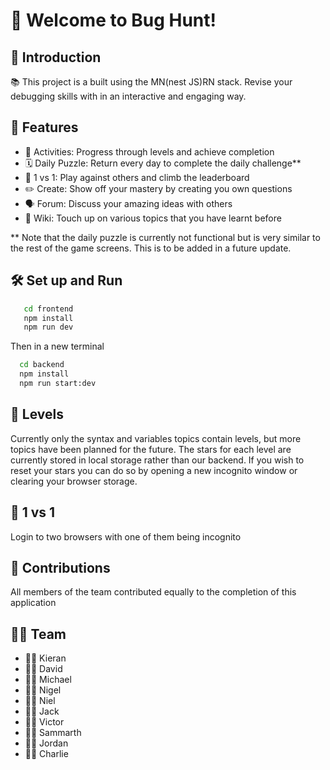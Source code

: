 # 👋 Welcome to Bug Hunt!

## 🚀 Introduction

📚 This project is a built using the MN(nest JS)RN stack. Revise your debugging skills with in an interactive and engaging way.

## 🎉 Features

- 🧩 Activities: Progress through levels and achieve completion
- 🗓️ Daily Puzzle: Return every day to complete the daily challenge**
- 🥊 1 vs 1: Play against others and climb the leaderboard
- ✏️ Create: Show off your mastery by creating you own questions
- 🗣️ Forum: Discuss your amazing ideas with others
- 📓 Wiki: Touch up on various topics that you have learnt before

** Note that the daily puzzle is currently not functional but is very similar to the rest of the game screens. This is to be added in a future update. 

## 🛠 Set up and Run

```bash
   cd frontend
   npm install
   npm run dev
```

Then in a new terminal

```bash
  cd backend
  npm install
  npm run start:dev
```

## 🚀 Levels

Currently only the syntax and variables topics contain levels, but more topics have been planned for the future. 
The stars for each level are currently stored in local storage rather than our backend. If you wish to reset your stars you 
can do so by opening a new incognito window or clearing your browser storage. 

## 🥊 1 vs 1

Login to two browsers with one of them being incognito

## 🌟 Contributions

All members of the team contributed equally to the completion of this application

## 🧑‍💻 Team

- 👨‍💻 Kieran
- 👨‍🎨 David
- 👨‍🚀 Michael
- 🧑‍🔬 Nigel
- 🧑‍💼 Niel
- 👨‍🔧 Jack
- 🧑‍⚕️ Victor
- 🧑‍🏫 Sammarth
- 👨‍🏭 Jordan
- 👨‍🚒 Charlie
